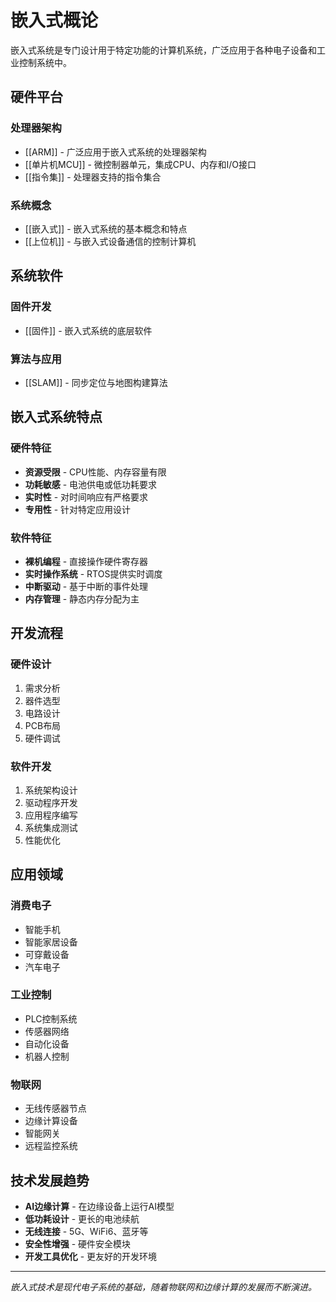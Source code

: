 # 嵌入式概论

嵌入式系统是专门设计用于特定功能的计算机系统，广泛应用于各种电子设备和工业控制系统中。

## 硬件平台

### 处理器架构
- [[ARM]] - 广泛应用于嵌入式系统的处理器架构
- [[单片机MCU]] - 微控制器单元，集成CPU、内存和I/O接口
- [[指令集]] - 处理器支持的指令集合

### 系统概念
- [[嵌入式]] - 嵌入式系统的基本概念和特点
- [[上位机]] - 与嵌入式设备通信的控制计算机

## 系统软件

### 固件开发
- [[固件]] - 嵌入式系统的底层软件

### 算法与应用
- [[SLAM]] - 同步定位与地图构建算法

## 嵌入式系统特点

### 硬件特征
- **资源受限** - CPU性能、内存容量有限
- **功耗敏感** - 电池供电或低功耗要求
- **实时性** - 对时间响应有严格要求
- **专用性** - 针对特定应用设计

### 软件特征
- **裸机编程** - 直接操作硬件寄存器
- **实时操作系统** - RTOS提供实时调度
- **中断驱动** - 基于中断的事件处理
- **内存管理** - 静态内存分配为主

## 开发流程

### 硬件设计
1. 需求分析
2. 器件选型
3. 电路设计
4. PCB布局
5. 硬件调试

### 软件开发
1. 系统架构设计
2. 驱动程序开发
3. 应用程序编写
4. 系统集成测试
5. 性能优化

## 应用领域

### 消费电子
- 智能手机
- 智能家居设备
- 可穿戴设备
- 汽车电子

### 工业控制
- PLC控制系统
- 传感器网络
- 自动化设备
- 机器人控制

### 物联网
- 无线传感器节点
- 边缘计算设备
- 智能网关
- 远程监控系统

## 技术发展趋势

- **AI边缘计算** - 在边缘设备上运行AI模型
- **低功耗设计** - 更长的电池续航
- **无线连接** - 5G、WiFi6、蓝牙等
- **安全性增强** - 硬件安全模块
- **开发工具优化** - 更友好的开发环境

---

*嵌入式技术是现代电子系统的基础，随着物联网和边缘计算的发展而不断演进。*
